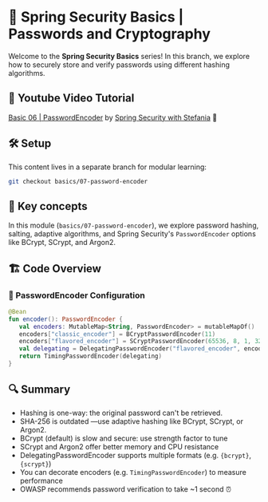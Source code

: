 # 🔐 Spring Security Basics | Passwords and Cryptography

Welcome to the **Spring Security Basics** series!
In this branch, we explore how to securely store and verify passwords using different hashing algorithms.

## 🎥 Youtube Video Tutorial

[Basic 06 | PasswordEncoder](https://youtu.be/jae3-5QXyEA) by [Spring Security with Stefania](https://www.youtube.com/channel/UCD7izGaUlRDhJaOa5Y4Cc7Q?sub_confirmation=1) 🔔

## 🛠️ Setup

This content lives in a separate branch for modular learning:

```bash
git checkout basics/07-password-encoder
```

## 🧩 Key concepts

In this module (`basics/07-password-encoder`), we explore password hashing, salting, adaptive algorithms, and Spring Security's `PasswordEncoder` options like BCrypt, SCrypt, and Argon2.

## 🏗️ Code Overview

### 🧪 PasswordEncoder Configuration

```kotlin
@Bean
fun encoder(): PasswordEncoder {
   val encoders: MutableMap<String, PasswordEncoder> = mutableMapOf()
   encoders["classic_encoder"] = BCryptPasswordEncoder(11)
   encoders["flavored_encoder"] = SCryptPasswordEncoder(65536, 8, 1, 32, 64)
   val delegating = DelegatingPasswordEncoder("flavored_encoder", encoders)
   return TimingPasswordEncoder(delegating)
}
```

## 🔍 Summary

* Hashing is one-way: the original password can't be retrieved.
* SHA-256 is outdated —use adaptive hashing like BCrypt, SCrypt, or Argon2.
* BCrypt (default) is slow and secure: use strength factor to tune
* SCrypt and Argon2 offer better memory and CPU resistance
* DelegatingPasswordEncoder supports multiple formats (e.g. `{bcrypt}`, `{scrypt}`)
* You can decorate encoders (e.g. `TimingPasswordEncoder`) to measure performance
* OWASP recommends password verification to take \~1 second ⏰
